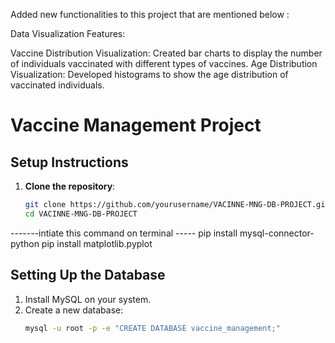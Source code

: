 
Added new functionalities to this project that are mentioned below :

Data Visualization Features:

Vaccine Distribution Visualization: Created bar charts to display the number of individuals vaccinated with different types of vaccines.
Age Distribution Visualization: Developed histograms to show the age distribution of vaccinated individuals.
# Vaccine Management Project

## Setup Instructions

1. **Clone the repository**:
   ```bash
   git clone https://github.com/yourusername/VACINNE-MNG-DB-PROJECT.git
   cd VACINNE-MNG-DB-PROJECT
-------intiate this command on terminal  -----
pip install mysql-connector-python
pip install matplotlib.pyplot



## Setting Up the Database

1. Install MySQL on your system.
2. Create a new database:
   ```sh
   mysql -u root -p -e "CREATE DATABASE vaccine_management;"

